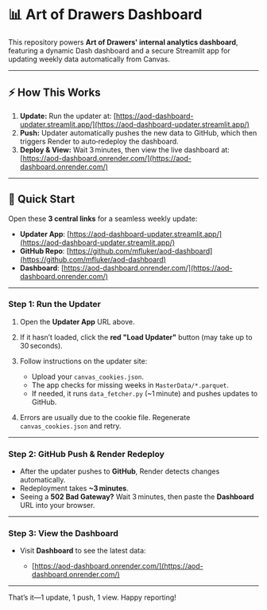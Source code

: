 # 📊 Art of Drawers Dashboard

This repository powers **Art of Drawers' internal analytics dashboard**, featuring a dynamic Dash dashboard and a secure Streamlit app for updating weekly data automatically from Canvas.

---

## ⚡ How This Works

1. **Update:** Run the updater at: [https://aod-dashboard-updater.streamlit.app/](https://aod-dashboard-updater.streamlit.app/)
2. **Push:** Updater automatically pushes the new data to GitHub, which then triggers Render to auto‑redeploy the dashboard.
3. **Deploy & View:** Wait 3 minutes, then view the live dashboard at: [https://aod-dashboard.onrender.com/](https://aod-dashboard.onrender.com/)

---

## 🚀 Quick Start

Open these **3 central links** for a seamless weekly update:

* **Updater App**: [https://aod-dashboard-updater.streamlit.app/](https://aod-dashboard-updater.streamlit.app/)
* **GitHub Repo**: [https://github.com/mfluker/aod-dashboard](https://github.com/mfluker/aod-dashboard)
* **Dashboard**: [https://aod-dashboard.onrender.com/](https://aod-dashboard.onrender.com/)

---

### Step 1: Run the Updater

1. Open the **Updater App** URL above.
2. If it hasn’t loaded, click the **red "Load Updater"** button (may take up to 30 seconds).
3. Follow instructions on the updater site:

   * Upload your `canvas_cookies.json`.
   * The app checks for missing weeks in `MasterData/*.parquet`.
   * If needed, it runs `data_fetcher.py` (\~1 minute) and pushes updates to GitHub.
4. Errors are usually due to the cookie file. Regenerate `canvas_cookies.json` and retry.

---

### Step 2: GitHub Push & Render Redeploy

* After the updater pushes to **GitHub**, Render detects changes automatically.
* Redeployment takes **\~3 minutes**.
* Seeing a **502 Bad Gateway?** Wait 3 minutes, then paste the **Dashboard** URL into your browser.

---

### Step 3: View the Dashboard

* Visit **Dashboard** to see the latest data:

  * [https://aod-dashboard.onrender.com/](https://aod-dashboard.onrender.com/)

---

That’s it—1 update, 1 push, 1 view. Happy reporting!
